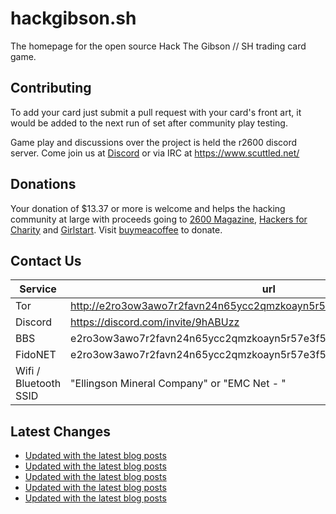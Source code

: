 # hackgibson.sh
The homepage for the open source Hack The Gibson // SH trading card game.


## Contributing

To add your card just submit a pull request with your card's front art, it would be added to the next run of set after community play testing.

Game play and discussions over the project is held the r2600 discord server. Come join us at [Discord](https://discord.com/invite/9hABUzz) or via IRC at https://www.scuttled.net/


## Donations

Your donation of $13.37 or more is welcome and helps the hacking community at large with proceeds going to [2600 Magazine](https://2600.com/), [Hackers for Charity](https://hackersforcharity.org) and [Girlstart](https://girlstart.org).  Visit [buymeacoffee](https://www.buymeacoffee.com/hackgibson.sh) to donate.


## Contact Us

Service | url
-|-
Tor | http://e2ro3ow3awo7r2favn24n65ycc2qmzkoayn5r57e3f56nvjwdcgg32ad.onion
Discord | https://discord.com/invite/9hABUzz
BBS | e2ro3ow3awo7r2favn24n65ycc2qmzkoayn5r57e3f56nvjwdcgg32ad.onion:23
FidoNET | e2ro3ow3awo7r2favn24n65ycc2qmzkoayn5r57e3f56nvjwdcgg32ad.onion:24554
Wifi / Bluetooth SSID | "Ellingson Mineral Company" or "EMC Net - <fidonet address>"

## Latest Changes
<!-- BLOG-POST-LIST:START -->
- [Updated with the latest blog posts](https://github.com/DFW2600/hackgibson.sh/commit/8037911aff79dea0cd89a7587b24a0a12eab555d)
- [Updated with the latest blog posts](https://github.com/DFW2600/hackgibson.sh/commit/b5c6b848e1c642b1b251bee37d548519c31adbe0)
- [Updated with the latest blog posts](https://github.com/DFW2600/hackgibson.sh/commit/d8e1cbd7791985a7b092b8c32c099b27d1d2467e)
- [Updated with the latest blog posts](https://github.com/DFW2600/hackgibson.sh/commit/2bc5860c68914c67eb2726e0d17a64d84689d0f7)
- [Updated with the latest blog posts](https://github.com/DFW2600/hackgibson.sh/commit/4b0f98b8f16f8648c23351464ccdbc8b8689ce0f)
<!-- BLOG-POST-LIST:END -->
